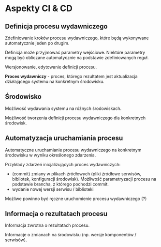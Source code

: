 # Aspekty CI & CD

## Definicja procesu wydawniczego
Zdefiniowanie kroków procesu wydawniczego, które będą wykonywane automatycznie jeden po drugim.

Definicja może przyjmować parametry wejściowe. Niektóre parametry mogą być obliczane automatycznie na podstawie zdefiniowanych reguł.  

Wersjonowanie, edytowanie definicji procesu.

**Proces wydawniczy** - proces, którego rezultatem jest aktualizacja działającego systemu na konkretnym środowisku.  

## Środowisko

Możliwość wydawania systemu na różnych środowiskach.

Możliwość tworzenia definicji procesu wydawniczego dla konkretnych środowisk.

## Automatyzacja uruchamiania procesu

Automatyczne uruchamianie procesu wydawniczego na konkretnym środowisku w wyniku określonego zdarzenia.

Przykłady zdarzeń inicjalizujących proces wydawniczych:

- (commit) zmiany w plikach źródłowych (pliki źródłowe serwisów, bibliotek, konfiguracji środowisk). Możliwość parametryzacji procesu na podstawie brancha, z którego pochodzi commit. 
- wydanie nowej wersji serwisu / biblioteki

Możliwe powinno być ręczne uruchomienie procesu wydawniczego (?)

## Informacja o rezultatach procesu

Informacja zwrotna o rezultatach procesu.

Informacje o zmianach na środowisku (np. wersje komponentów / serwisów).
